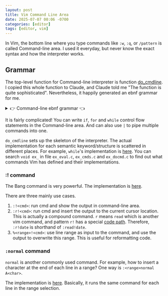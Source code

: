 ```yaml
---
layout: post
title: Vim Command Line Area
date: 2025-07-07 00:06 -0700
categories: [editor]
tags: [editor, vim]
---
```


In Vim, the bottom line where you type commands like `:w`, `:q`, or `/pattern`
is called Command-line area. I used it everyday, but never know the exact
syntax and how the interpreter works.

## Grammar

The top-level function for Command-line interpreter is function
[do_cmdline](https://github.com/neovim/neovim/blob/8fe4e120a2de558fddbb91ba5438d78f3dbd926a/src/nvim/ex_docmd.c#L400).
I copied this whole function to Claude, and Claude told me "The function is
quite sophisticated". Nevertheless, it happily generated an ebnf grammar for
me.

<details>
<summary>
👉 Command-line ebnf grammar 👈
</summary>

<!-- prettier-ignore-start -->

{% highlight ebnf %}

(* Main Program Structure *)
program ::= command_sequence
command_sequence ::= command_line (newline command_line)*
command_line ::= command ('|' command)*

(* Basic Command Structure *)
command ::= simple_command 
          | control_structure
          | exception_structure
          | loop_structure
          | conditional_structure

simple_command ::= command_name arguments?

(* Control Structures *)
control_structure ::= if_structure
                    | while_structure  
                    | for_structure
                    | try_structure
                    | function_definition

(* Conditional Structures *)
if_structure ::= 'if' condition newline
                 command_sequence
                 ('elseif' condition newline command_sequence)*
                 ('else' newline command_sequence)?
                 'endif'

conditional_structure ::= if_structure

(* Loop Structures *)
while_structure ::= 'while' condition newline
                    command_sequence
                    'endwhile'

for_structure ::= 'for' variable 'in' iterable newline
                  command_sequence
                  'endfor'

loop_structure ::= while_structure | for_structure

(* Exception Handling *)
try_structure ::= 'try' newline
                  command_sequence
                  ('catch' pattern? newline command_sequence)*
                  ('finally' newline command_sequence)?
                  'endtry'

exception_structure ::= try_structure

(* Function Definition *)
function_definition ::= 'function' function_name '(' parameter_list? ')' function_attributes? newline
                       command_sequence
                       'endfunction'

(* Loop Control *)
loop_control ::= 'continue' | 'break'

(* Function Control *)
function_control ::= 'return' expression?

(* File Control *)
file_control ::= 'finish'

(* Terminals and Primitives *)
command_name ::= identifier range_prefix?

range_prefix ::= range ':'?

range ::= line_specifier (',' line_specifier)?

line_specifier ::= number
                 | '.'
                 | '$'
                 | '%'
                 | "'" mark
                 | '/' pattern '/'
                 | '?' pattern '?'
                 | line_specifier ('+' | '-') number?

condition ::= expression

expression ::= (* Complex expression grammar - simplified *)
             | variable
             | literal
             | function_call
             | binary_operation
             | unary_operation

variable ::= identifier

literal ::= string_literal | number_literal

string_literal ::= '"' string_content '"'
                 | "'" string_content "'"

number_literal ::= digit+ ('.' digit+)?

function_call ::= function_name '(' argument_list? ')'

argument_list ::= expression (',' expression)*

parameter_list ::= parameter (',' parameter)*

parameter ::= identifier

function_attributes ::= attribute*

attribute ::= 'range' | 'abort' | 'dict' | 'closure'

binary_operation ::= expression operator expression

unary_operation ::= operator expression

operator ::= '+' | '-' | '*' | '/' | '%' | '==' | '!=' | '<' | '>' | '<=' | '>=' 
           | '&&' | '||' | '=~' | '!~' | 'is' | 'isnot'

arguments ::= argument*

argument ::= expression | flag | option_setting

flag ::= '+' | '-' | '!'

option_setting ::= identifier '=' expression

identifier ::= letter (letter | digit | '_')*

letter ::= 'a'..'z' | 'A'..'Z'

digit ::= '0'..'9'

mark ::= letter

pattern ::= (* Regular expression pattern *)

iterable ::= expression

newline ::= '\n' | '\r\n'

string_content ::= (* Any characters except closing quote *)

function_name ::= identifier

(* Comments *)
comment ::= '"' comment_content

comment_content ::= (* Any characters to end of line *)

{% endhighlight %}

<!-- prettier-ignore-end -->
</details>

It is fairly complicated! You can write `if`, `for` and `while` control flow
statements in the Command-line area. And can also use `|` to pipe multiple
commands into one.

`do_cmdline` sets up the skeleton of the interpreter. The actual implementation
for each semantic keyword/structure is scattered in different places. For
example, `while`'s implementation is
[here](https://github.com/neovim/neovim/blob/8fe4e120a2de558fddbb91ba5438d78f3dbd926a/src/nvim/ex_eval.c#L978).
You can search `void ex_` in file `ex_eval.c`, `ex_cmds.c` and `ex_docmd.c` to
find out what commands Vim has defined and their implementations.

### :! command

The Bang command is very powerful. The implementation is
[here](https://github.com/neovim/neovim/blob/8fe4e120a2de558fddbb91ba5438d78f3dbd926a/src/nvim/ex_docmd.c#L6451).

There are three mainly use cases.

1. `:!<cmd>`: run cmd and show the output in command-line area.
2. `:r!<cmd>`: run cmd and insert the output to the current cursor location.
   This is actually a compound command. `r` means `read` which is another vim
   command, and pattern `r!` has a special
   [code path](https://github.com/neovim/neovim/blob/8fe4e120a2de558fddbb91ba5438d78f3dbd926a/src/nvim/ex_docmd.c#L5903).
   Therefore, `:r!date` is shorthand of `:read!date`.
3. `%<range>!<cmd>`: use line range as input to the command, and use the output
   to overwrite this range. This is useful for reformatting code.

### `:normal` command

`normal` is another commonly used command. For example, how to insert a
character at the end of each line in a range? One way is
`:<range>normal A<char>`.

The implementation is
[here](https://github.com/neovim/neovim/blob/8fe4e120a2de558fddbb91ba5438d78f3dbd926a/src/nvim/ex_docmd.c#L6920).
Basically, it runs the same command for each line in the range selection.

